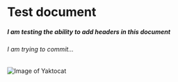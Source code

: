 # Test document
##### I am testing the ability to add headers in this document
###### I am trying to commit...

![Image of Yaktocat](https://octodex.github.com/images/yaktocat.png)
